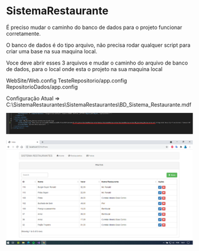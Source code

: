 # SistemaRestaurante

É preciso mudar o caminho do banco de dados para o projeto funcionar corretamente.

O banco de dados é do tipo arquivo, não precisa rodar qualquer script para criar uma base na sua maquina local.

Voce deve abrir esses 3 arquivos e mudar o caminho do arquivo de banco de dados, para o local onde esta o projeto na sua maquina local

WebSite/Web.config
TesteRepositorio/app.config
RepositorioDados/app.config

Configuração Atual => C:\SistemaRestaurantes\SistemaRestaurantes\BD_Sistema_Restaurante.mdf


![alt text](https://github.com/FelipeFalanque/SistemaRestaurante-Sawluz/blob/master/SistemaRestaurantes/WebConfig.png?raw=true)

![alt text](https://github.com/FelipeFalanque/SistemaRestaurante-Sawluz/blob/master/SistemaRestaurantes/Captura_de_tela.png?raw=true)